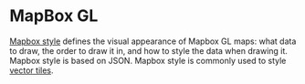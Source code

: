 # MapBox GL

[Mapbox style](https://docs.mapbox.com/mapbox-gl-js/style-spec) defines the visual appearance of Mapbox GL maps: what data to draw, the order to draw it in, and how to style the data when drawing it. Mapbox style is based on JSON. Mapbox style is commonly used to style [vector tiles](https://docs.mapbox.com/vector-tiles/specification/).
